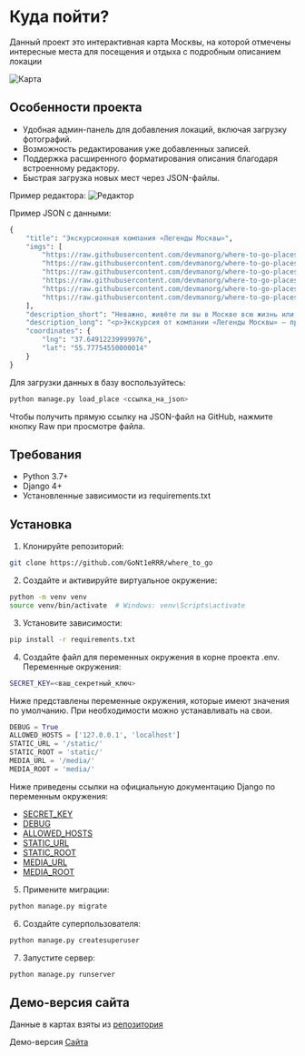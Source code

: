 # Куда пойти?

Данный проект это интерактивная карта Москвы, на которой отмечены интересные места для посещения и отдыха с подробным описанием локации

![Карта](assets/map.png)

## Особенности проекта
- Удобная админ-панель для добавления локаций, включая загрузку фотографий.
- Возможность редактирования уже добавленных записей.
- Поддержка расширенного форматирования описания благодаря встроенному редактору.
- Быстрая загрузка новых мест через JSON-файлы.

Пример редактора:
![Редактор](assets/base.png)

Пример JSON с данными:
```python
{
    "title": "Экскурсионная компания «Легенды Москвы»",
    "imgs": [
        "https://raw.githubusercontent.com/devmanorg/where-to-go-places/master/media/4f793576c79c1cbe68b73800ae06f06f.jpg",
        "https://raw.githubusercontent.com/devmanorg/where-to-go-places/master/media/7a7631bab8af3e340993a6fb1ded3e73.jpg",
        "https://raw.githubusercontent.com/devmanorg/where-to-go-places/master/media/a55cbc706d764c1764dfccf832d50541.jpg",
        "https://raw.githubusercontent.com/devmanorg/where-to-go-places/master/media/65153b5c595345713f812d1329457b54.jpg",
        "https://raw.githubusercontent.com/devmanorg/where-to-go-places/master/media/0a79676b3d5e3b394717b4bf2e610a57.jpg",
        "https://raw.githubusercontent.com/devmanorg/where-to-go-places/master/media/1e27f507cb72e76b604adbe5e7b5f315.jpg"
    ],
    "description_short": "Неважно, живёте ли вы в Москве всю жизнь или впервые оказались в столице, составить ёмкий, познавательный и впечатляющий маршрут по городу — творческая и непростая задача. И её с удовольствием берёт на себя экскурсионная компания «Легенды Москвы»!",
    "description_long": "<p>Экскурсия от компании «Легенды Москвы» — простой, удобный и приятный способ познакомиться с городом или освежить свои чувства к нему. Что выберете вы — классическую или необычную экскурсию, пешую прогулку или путешествие по городу на автобусе? Любые варианты можно скомбинировать в уникальный маршрут и создать собственную индивидуальную экскурсионную программу.</p><p>Компания «Легенды Москвы» сотрудничает с аккредитованными экскурсоводами и тщательно следит за качеством экскурсий и сервиса. Автобусные экскурсии проводятся на комфортабельном современном транспорте. Для вашего удобства вы можете заранее забронировать конкретное место в автобусе — это делает посадку организованной и понятной.</p><p>По любым вопросам вы можете круглосуточно обратиться по телефонам горячей линии.</p><p>Подробности узнавайте <a class=\"external-link\" href=\"https://moscowlegends.ru \" target=\"_blank\">на сайте</a>. За обновлениями удобно следить <a class=\"external-link\" href=\"https://vk.com/legends_of_moscow \" target=\"_blank\">«ВКонтакте»</a>, <a class=\"external-link\" href=\"https://www.facebook.com/legendsofmoscow?ref=bookmarks \" target=\"_blank\">в Facebook</a>.</p>",
    "coordinates": {
        "lng": "37.64912239999976",
        "lat": "55.77754550000014"
    }
}
```

Для загрузки данных в базу воспользуйтесь:
```python
python manage.py load_place <ссылка_на_json>
```

Чтобы получить прямую ссылку на JSON-файл на GitHub, нажмите кнопку Raw при просмотре файла.

## Требования
- Python 3.7+
- Django 4+
- Установленные зависимости из requirements.txt

## Установка

1. Клонируйте репозиторий:
```bash
git clone https://github.com/GoNt1eRRR/where_to_go
```
2. Создайте и активируйте виртуальное окружение:
```bash
python -m venv venv
source venv/bin/activate  # Windows: venv\Scripts\activate
```
3. Установите зависимости:
```bash
pip install -r requirements.txt
```
4. Создайте файл для переменных окружения в корне проекта .env. Переменные окружения:
```bash
SECRET_KEY=<ваш_секретный_ключ>
```
Ниже представлены переменные окружения, которые имеют значения по умолчанию. При необходимости можно устанавливать на свои.
```python
DEBUG = True
ALLOWED_HOSTS = ['127.0.0.1', 'localhost']
STATIC_URL = '/static/'
STATIC_ROOT = 'static/'
MEDIA_URL = '/media/'
MEDIA_ROOT = 'media/'
```
Ниже приведены ссылки на официальную документацию Django по переменным окружения:

- [SECRET_KEY](https://docs.djangoproject.com/en/5.2/ref/settings/#secret-key)
- [DEBUG](https://docs.djangoproject.com/en/5.2/ref/settings/#debug)
- [ALLOWED_HOSTS](https://docs.djangoproject.com/en/5.2/ref/settings/#allowed-hosts)
- [STATIC_URL](https://docs.djangoproject.com/en/5.2/ref/settings/#static-url)
- [STATIC_ROOT](https://docs.djangoproject.com/en/5.2/ref/settings/#static-root)
- [MEDIA_URL](https://docs.djangoproject.com/en/5.2/ref/settings/#media-url)
- [MEDIA_ROOT](https://docs.djangoproject.com/en/5.2/ref/settings/#media-root)

5. Примените миграции:
```python
python manage.py migrate
```
6. Создайте суперпользователя:
```python
python manage.py createsuperuser
```
7. Запустите сервер:
```python
python manage.py runserver
```

## Демо-версия сайта
Данные в картах взяты из [репозитория](https://github.com/devmanorg/where-to-go-places)

Демо-версия [Сайта](https://gont1er.pythonanywhere.com/)

